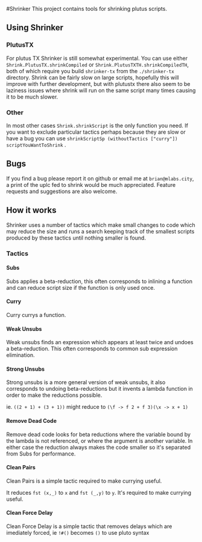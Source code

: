 #Shrinker
This project contains tools for shrinking plutus scripts.

## Using Shrinker

### PlutusTX

For plutus TX Shrinker is still somewhat experimental. You can use either `Shrink.PlutusTX.shrinkCompiled` or `Shrink.PlutusTXTH.shrinkCompiledTH`, both of which require you build `shrinker-tx` from the `./shrinker-tx` directory. Shrink can be fairly slow on large scripts, hopefully this will improve with further development, but with plutustx there also seem to be laziness issues where shrink will run on the same script many times causing it to be much slower.

### Other

In most other cases `Shrink.shrinkScript` is the only function you need. If you want to exclude particular tactics perhaps because they are slow or have a bug you can use `shrinkScriptSp (withoutTactics ["curry"]) scriptYouWantToShrink` . 

## Bugs

If you find a bug please report it on github or email me at `brian@mlabs.city`, a print of the uplc fed to shrink would be much appreciated. Feature requests and suggestions are also welcome. 

## How it works

Shrinker uses a number of tactics which make small changes to code which may reduce the size and runs a search keeping track of the smallest scripts produced by these tactics until nothing smaller is found.

### Tactics

#### Subs

Subs applies a beta-reduction, this often corresponds to inlining a function and can reduce script size if the function is only used once.

#### Curry

Curry currys a function.

#### Weak Unsubs

Weak unsubs finds an expression which appears at least twice and undoes a beta-reduction. This often corresponds to common sub expression elimination. 

#### Strong Unsubs

Strong unsubs is a more general version of weak unsubs, it also corresponds to undoing beta-reductions but it invents a lambda function in order to make the reductions possible.

ie. `((2 + 1) + (3 + 1))` might reduce to `(\f -> f 2 + f 3)(\x -> x + 1)` 

#### Remove Dead Code

Remove dead code looks for beta reductions where the variable bound by the lambda is not referenced, or where the argument is another variable. In either case the reduction always makes the code smaller so it's separated from Subs for performance. 

#### Clean Pairs

Clean Pairs is a simple tactic required to make currying useful.

It reduces `fst (x,_)` to `x` and `fst (_,y)` to `y`. It's required to make currying useful.

#### Clean Force Delay 

Clean Force Delay is a simple tactic that removes delays which are imediately forced, ie `!#()` becomes `()` to use pluto syntax
